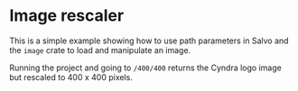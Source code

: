 # Image rescaler

This is a simple example showing how to use path parameters in Salvo and the `image` crate to load and manipulate an image.

Running the project and going to `/400/400` returns the Cyndra logo image but rescaled to 400 x 400 pixels.
